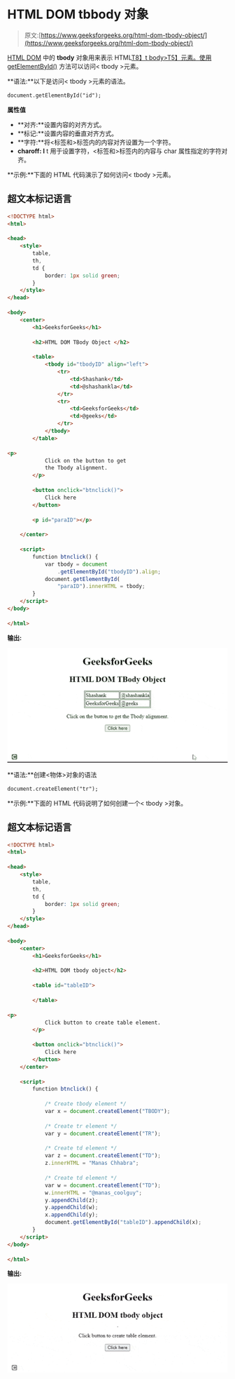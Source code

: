 # HTML DOM tbbody 对象

> 原文:[https://www.geeksforgeeks.org/html-dom-tbody-object/](https://www.geeksforgeeks.org/html-dom-tbody-object/)

[HTML DOM](https://www.geeksforgeeks.org/dom-document-object-model/) 中的 **tbody** 对象用来表示 HTML[T8】t body>T5】元素。使用](https://www.geeksforgeeks.org/html-tbody-tag/) [getElementById()](https://www.geeksforgeeks.org/html-dom-getelementbyid-method/) 方法可以访问< tbody >元素。

**语法:**以下是访问< tbody >元素的语法。

```html
document.getElementById("id"); 
```

**属性值**

*   **对齐:**设置内容的对齐方式。
*   **标记:**设置内容的垂直对齐方式。
*   **字符:**将<标签和>标签内的内容对齐设置为一个字符。
*   **charoff: I** t 用于设置字符，<标签和>标签内的内容与 char 属性指定的字符对齐。

**示例:**下面的 HTML 代码演示了如何访问< tbody >元素。

## 超文本标记语言

```html
<!DOCTYPE html>
<html>

<head>
    <style>
        table,
        th,
        td {
            border: 1px solid green;
        }
    </style>
</head>

<body>
    <center>
        <h1>GeeksforGeeks</h1>

        <h2>HTML DOM TBody Object </h2>

        <table>
            <tbody id="tbodyID" align="left">
                <tr>
                    <td>Shashank</td>
                    <td>@shashankla</td>
                </tr>
                <tr>
                    <td>GeeksforGeeks</td>
                    <td>@geeks</td>
                </tr>
            </tbody>
        </table>

<p>
            Click on the button to get
            the Tbody alignment.
        </p>

        <button onclick="btnclick()">
            Click here
        </button>

        <p id="paraID"></p>

    </center>

    <script>
        function btnclick() {
            var tbody = document
                .getElementById("tbodyID").align;
            document.getElementById(
                "paraID").innerHTML = tbody;
        }
    </script>
</body>

</html>
```

**输出:**

![](img/3bcd3d5485fcbb9154d43585084c5938.png)

**语法:**创建<物体>对象的语法

```html
document.createElement("tr");
```

**示例:**下面的 HTML 代码说明了如何创建一个< tbody >对象。

## 超文本标记语言

```html
<!DOCTYPE html>
<html>

<head>
    <style>
        table,
        th,
        td {
            border: 1px solid green;
        }
    </style>
</head>

<body>
    <center>
        <h1>GeeksforGeeks</h1>

        <h2>HTML DOM tbody object</h2>

        <table id="tableID">

        </table>

<p>
            Click button to create table element.
        </p>

        <button onclick="btnclick()">
            Click here
        </button>
    </center>

    <script>
        function btnclick() {

            /* Create tbody element */
            var x = document.createElement("TBODY");

            /* Create tr element */
            var y = document.createElement("TR");

            /* Create td element */
            var z = document.createElement("TD");
            z.innerHTML = "Manas Chhabra";

            /* Create td element */
            var w = document.createElement("TD");
            w.innerHTML = "@manas_coolguy";
            y.appendChild(z);
            y.appendChild(w);
            x.appendChild(y);
            document.getElementById("tableID").appendChild(x);
        }
    </script>
</body>

</html>
```

**输出:**

![](img/b9c2a4f0d52f1459eb996195fd3c7970.png)